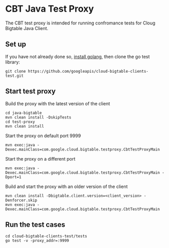 # CBT Java Test Proxy

The CBT test proxy is intended for running confromance tests for Cloug Bigtable Java Client.

## Set up 

If you have not already done so, [install golang](https://go.dev/doc/install), then clone the go test library:

```
git clone https://github.com/googleapis/cloud-bigtable-clients-test.git
```

## Start test proxy

Build the proxy with the latest version of the client

```
cd java-bigtable
mvn clean install -DskipTests
cd test-proxy
mvn clean install
```

Start the proxy on default port 9999

```
mvn exec:java -Dexec.mainClass=com.google.cloud.bigtable.testproxy.CbtTestProxyMain
```

Start the proxy on a different port

```
mvn exec:java -Dexec.mainClass=com.google.cloud.bigtable.testproxy.CbtTestProxyMain -Dport=1
```

Build and start the proxy with an older version of the client

```
mvn clean install -Dbigtable.client.version=<client_version> -Denforcer.skip
mvn exec:java -Dexec.mainClass=com.google.cloud.bigtable.testproxy.CbtTestProxyMain
```

## Run the test cases

```
cd cloud-bigtable-clients-test/tests
go test -v -proxy_addr=:9999
```
